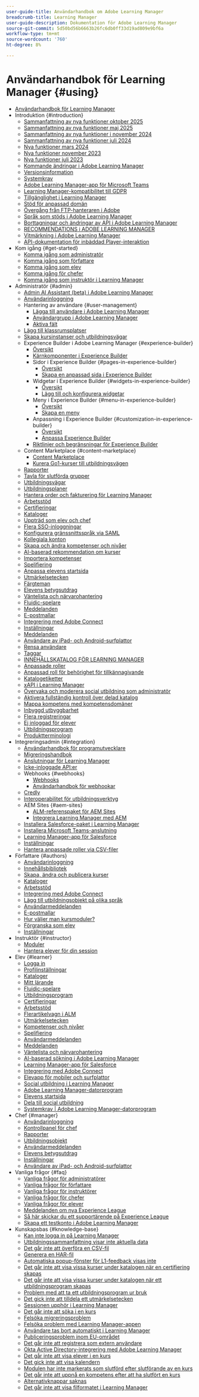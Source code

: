 ```yaml
---
user-guide-title: Användarhandbok om Adobe Learning Manager
breadcrumb-title: Learning Manager
user-guide-description: Dokumentation för Adobe Learning Manager
source-git-commit: 5d50bd56b6663b26fc6db0ff33d19ad809e9bf6a
workflow-type: tm+mt
source-wordcount: '760'
ht-degree: 8%

---
```



# Användarhandbok för Learning Manager {#using}

* [Användarhandbok för Learning Manager](user-guide.md)
* Introduktion {#introduction}
   * [Sammanfattning av nya funktioner oktober 2025](/help/migrated/whats-new.md)
   * [Sammanfattning av nya funktioner maj 2025](/help/migrated/whats-new-may-2025.md)
   * [Sammanfattning av nya funktioner i november 2024](/help/migrated/whats-new-nov-24.md)
   * [Sammanfattning av nya funktioner juli 2024](whats-new-july-2024.md)
   * [Nya funktioner mars 2024](whats-new-march-2024.md)
   * [Nya funktioner november 2023](whats-new-november-2023.md)
   * [Nya funktioner juli 2023](whats-new-2023-july.md)
   * [Kommande ändringar i Adobe Learning Manager](/help/migrated/upcoming-changes-in-adobe-learning-manager.md)
   * [Versionsinformation](release-note/release-notes.md)
   * [Systemkrav](system-requirements.md)
   * [Adobe Learning Manager-app för Microsoft Teams](adobe-learning-manager-app-microsoft-teams.md)
   * [Learning Manager-kompatibilitet till GDPR](kb/prime-gdpr.md)
   * [Tillgänglighet i Learning Manager](accessibility-learning-manager.md)
   * [Stöd för anpassad domän](custom-domain.md)
   * [Övergång från FTP-hanteraren i Adobe](transition-from-ftp-manager.md)
   * [Språk som stöds i Adobe Learning Manager](/help/migrated/languages-supported.md)
   * [Borttagningar och ändringar av API i Adobe Learning Manager](api-deprecations-list.md)
   * [RECOMMENDATIONS i ADOBE LEARNING MANAGER](recommendations-adobe-learning-manager.md)
   * [Vitmärkning i Adobe Learning Manager](white-label.md)
   * [API-dokumentation för inbäddad Player-interaktion](/help/migrated/embedded-player-interaction.md)
* Kom igång {#get-started}
   * [Komma igång som administratör](administrators/feature-summary/getting-started-admin.md)
   * [Komma igång som författare](authors/feature-summary/getting-started-author.md)
   * [Komma igång som elev](learners/feature-summary/getting-started-learner.md)
   * [Komma igång för chefer](managers/feature-summary/getting-started-manager.md)
   * [Komma igång som instruktör i Learning Manager](instructors/feature-summary/getting-started.md)
* Administratör {#admin}
   * [Admin AI Assistant (beta) i Adobe Learning Manager](/help/migrated/administrators/feature-summary/alm-ai-assistant.md)
   * [Användarinloggning](administrators/feature-summary/user-login.md)
   * Hantering av användare {#user-management}
      * [Lägga till användare i Adobe Learning Manager](administrators/feature-summary/add-users-user-groups.md)
      * [Användargrupp i Adobe Learning Manager](/help/migrated/administrators/feature-summary/user-group.md)
      * [Aktiva fält](/help/migrated/administrators/feature-summary/active-fields.md)
   * [Lägg till klassrumsplatser](administrators/feature-summary/classroom.md)
   * [Skapa kursinstanser och utbildningsvägar](administrators/feature-summary/courses.md)
   * Experience Builder i Adobe Learning Manager {#experience-builder}
      * [Översikt](/help/migrated/administrators/feature-summary/experience-builder/overview.md)
      * [Kärnkomponenter i Experience Builder](/help/migrated/administrators/feature-summary/experience-builder/components-in-experience-builder.md)
      * Sidor i Experience Builder {#pages-in-experience-builder}
         * [Översikt](/help/migrated/administrators/feature-summary/experience-builder/pages-overview.md)
         * [Skapa en anpassad sida i Experience Builder](/help/migrated/administrators/feature-summary/experience-builder/create-a-page.md)
      * Widgetar i Experience Builder {#widgets-in-experience-builder}
         * [Översikt](/help/migrated/administrators/feature-summary/experience-builder/widget-overview.md)
         * [Lägg till och konfigurera widgetar](/help/migrated/administrators/feature-summary/experience-builder/add-a-widget.md)
      * Meny i Experience Builder {#menu-in-experience-builder}
         * [Översikt](/help/migrated/administrators/feature-summary/experience-builder/menu-overview.md)
         * [Skapa en meny](/help/migrated/administrators/feature-summary/experience-builder/create-a-menu.md)
      * Anpassning i Experience Builder {#customization-in-experience-builder}
         * [Översikt](/help/migrated/administrators/feature-summary/experience-builder/customization-overview.md)
         * [Anpassa Experience Builder](/help/migrated/administrators/feature-summary/experience-builder/customization-experience-builder.md)
      * [Riktlinjer och begränsningar för Experience Builder](/help/migrated/administrators/feature-summary/experience-builder/experience-builder-guidelines.md)
   * Content Marketplace {#content-marketplace}
      * [Content Marketplace](administrators/feature-summary/content-marketplace.md)
      * [Kurera Go1-kurser till utbildningsvägen](administrators/feature-summary/content-marketplace/curate-go1-playlist.md)
   * [Rapporter](administrators/feature-summary/reports.md)
   * [Tavla för slutförda grupper](/help/migrated/administrators/feature-summary/group-success-dashboard.md)
   * [Utbildningsvägar](administrators/feature-summary/learning-paths.md)
   * [Utbildningsplaner](administrators/feature-summary/learning-plans.md)
   * [Hantera order och fakturering för Learning Manager](administrators/feature-summary/billing-management.md)
   * [Arbetsstöd](administrators/feature-summary/job-aids.md)
   * [Certifieringar](administrators/feature-summary/certifications.md)
   * [Kataloger](administrators/feature-summary/catalogs.md)
   * [Uppträd som elev och chef](administrators/feature-summary/impersonation-learner-manager.md)
   * [Flera SSO-inloggningar](administrators/feature-summary/multiple-sso-logins.md)
   * [Konfigurera gränssnittsspråk via SAML](/help/migrated/administrators/feature-summary/set-up-interface-language-through-saml.md)
   * [Kollegiala konton](administrators/feature-summary/peer-account.md)
   * [Skapa och ändra kompetenser och nivåer](administrators/feature-summary/skills-levels.md)
   * [AI-baserad rekommendation om kurser](ai-based-recommendations.md)
   * [Importera kompetenser](administrators/feature-summary/import-skills-external-sources.md)
   * [Spelifiering](administrators/feature-summary/gamification.md)
   * [Anpassa elevens startsida](administrators/feature-summary/customize-learner-homepage.md)
   * [Utmärkelsetecken](administrators/feature-summary/badges.md)
   * [Färgteman](administrators/feature-summary/themes.md)
   * [Elevens betygsutdrag](administrators/feature-summary/learner-transcripts.md)
   * [Väntelista och närvarohantering](administrators/feature-summary/waitlist-attendance-management.md)
   * [Fluidic-spelare](administrators/feature-summary/fluidic-player.md)
   * [Meddelanden](administrators/feature-summary/announcements.md)
   * [E-postmallar](administrators/feature-summary/email-templates.md)
   * [Integrering med Adobe Connect](administrators/feature-summary/adobeconnect-integration.md)
   * [Inställningar](administrators/feature-summary/settings.md)
   * [Meddelanden](administrators/feature-summary/user-notifications.md)
   * [Användare av iPad- och Android-surfplattor](administrators/feature-summary/ipad-android-tablet-users.md)
   * [Rensa användare](administrators/feature-summary/purge-users.md)
   * [Taggar](administrators/feature-summary/tags.md)
   * [INNEHÅLLSKATALOG FÖR LEARNING MANAGER](administrators/feature-summary/content-catalogs.md)
   * [Anpassade roller](administrators/feature-summary/custom-role.md)
   * [Anpassad roll för behörighet för tillkännagivande](/help/migrated/administrators/feature-summary/create-custom-role-for-announcement.md)
   * [Katalogetiketter](administrators/feature-summary/catalog-labels.md)
   * [xAPI i Learning Manager](authors/feature-summary/xapi.md)
   * [Övervaka och moderera social utbildning som administratör](administrators/feature-summary/social-learning-configurations-as-an-admin.md)
   * [Aktivera fullständig kontroll över delad katalog](administrators/feature-summary/shared-catalog-full-control.md)
   * [Mappa kompetens med kompetensdomäner](administrators/feature-summary/curation-skills.md)
   * [Inbyggd utbyggbarhet](administrators/feature-summary/native-extensibility.md)
   * [Flera registreringar](administrators/feature-summary/multiple-enrollment.md)
   * [Ej inloggad för elever](administrators/feature-summary/non-logged-in-experience-learners.md)
   * [Utbildningsprogram](administrators/feature-summary/learning-programs.md)
   * [Produktterminologi](administrators/feature-summary/product-terminology.md)
* Integreringsadmin {#integration}
   * [Användarhandbok för programutvecklare](integration-admin/feature-summary/developer-manual.md)
   * [Migreringshandbok](integration-admin/feature-summary/migration-manual.md)
   * [Anslutningar för Learning Manager](integration-admin/feature-summary/connectors.md)
   * [Icke-inloggade API:er](integration-admin/feature-summary/non-logged-in-apis.md)
   * Webhooks {#webhooks}
      * [Webhooks](/help/migrated/integration-admin/feature-summary/webhooks.md)
      * [Användarhandbok för webhookar](/help/migrated/integration-admin/feature-summary/webhooks-usage-guide.md)
   * [Credly](integration-admin/feature-summary/credly-integration.md)
   * [Interoperabilitet för utbildningsverktyg](/help/migrated/integration-admin/feature-summary/learning-tools-interoperability.md)
   * AEM Sites {#aem-sites}
      * [ALM-referenspaket för AEM Sites](/help/migrated/adobe-learning-manager-integration-aem.md)
      * [Integrera Learning Manager med AEM](integrate-aem-learning-manager.md)
   * [Installera Salesforce-paket i Learning Manager](integration-admin/feature-summary/install-salesforce-package.md)
   * [Installera Microsoft Teams-anslutning](integration-admin/feature-summary/install-microsoft-teams-connector.md)
   * [Learning Manager-app för Salesforce](integration-admin/feature-summary/sfdc-app.md)
   * [Inställningar](integration-admin/feature-summary/settings.md)
   * [Hantera anpassade roller via CSV-filer](integration-admin/feature-summary/configure-role-csv-files.md)
* Författare {#authors}
   * [Användarinloggning](authors/feature-summary/user-login.md)
   * [Innehållsbibliotek](authors/feature-summary/content-library.md)
   * [Skapa, ändra och publicera kurser](authors/feature-summary/courses.md)
   * [Kataloger](authors/feature-summary/catalogs.md)
   * [Arbetsstöd](authors/feature-summary/job-aids.md)
   * [Integrering med Adobe Connect](authors/feature-summary/adobeconnect-integration.md)
   * [Lägg till utbildningsobjekt på olika språk](authors/feature-summary/add-new-language-learning-objects.md)
   * [Användarmeddelanden](authors/feature-summary/user-notifications.md)
   * [E-postmallar](authors/feature-summary/email-templates-author.md)
   * [Hur väljer man kursmoduler?](authors/how-to-choose-modules.md)
   * [Förgranska som elev](authors/feature-summary/fluidic-player.md)
   * [Inställningar](authors/feature-summary/settings.md)
* Instruktör {#instructor}
   * [Moduler](instructors/feature-summary/modules.md)
   * [Hantera elever för din session](instructors/feature-summary/learners.md)
* Elev {#learner}
   * [Logga in](learners/feature-summary/user-login.md)
   * [Profilinställningar](learners/feature-summary/settings.md)
   * [Kataloger](learners/feature-summary/catalogs.md)
   * [Mitt lärande](learners/feature-summary/courses.md)
   * [Fluidic-spelare](learners/feature-summary/fluidic-player.md)
   * [Utbildningsprogram](learners/feature-summary/learning-programs.md)
   * [Certifieringar](learners/feature-summary/certifications.md)
   * [Arbetsstöd](learners/feature-summary/job-aids.md)
   * [Flerartikelvagn i ALM](learners/feature-summary/multi-item-cart.md)
   * [Utmärkelsetecken](learners/feature-summary/badges.md)
   * [Kompetenser och nivåer](learners/feature-summary/skills-levels.md)
   * [Spelifiering](learners/feature-summary/gamification.md)
   * [Användarmeddelanden](learners/feature-summary/user-notifications.md)
   * [Meddelanden](learners/feature-summary/announcements.md)
   * [Väntelista och närvarohantering](learners/feature-summary/waitlist-attendance-management.md)
   * [AI-baserad sökning i Adobe Learning Manager](/help/migrated/learners/feature-summary/advanced-search.md)
   * [Learning Manager-app för Salesforce](learners/feature-summary/sfdc-app.md)
   * [Integrering med Adobe Connect](learners/feature-summary/adobeconnect-integration.md)
   * [Elevapp för mobiler och surfplattor](learners/feature-summary/ipad-android-tablet-users.md)
   * [Social utbildning i Learning Manager](learners/feature-summary/social-learning-web-user.md)
   * [Adobe Learning Manager-datorprogram](learners/adobe-learning-manager-app-for-desktop.md)
   * [Elevens startsida](learners/feature-summary/learner-home-page.md)
   * [Dela till social utbildning](learners/feature-summary/share-to-social.md)
   * [Systemkrav | Adobe Learning Manager-datorprogram](learners/adobe-learning-manager-app-for-desktop/adobe-learning-manager-desktop-app-system-requirements.md)
* Chef {#manager}
   * [Användarinloggning](managers/feature-summary/user-login.md)
   * [Kontrollpanel för chef](managers/feature-summary/manager-dashboard.md)
   * [Rapporter](managers/feature-summary/reports.md)
   * [Utbildningsobjekt](managers/feature-summary/learning-objects.md)
   * [Användarmeddelanden](managers/feature-summary/user-notifications.md)
   * [Elevens betygsutdrag](managers/feature-summary/learner-transcripts.md)
   * [Inställningar](managers/feature-summary/settings.md)
   * [Användare av iPad- och Android-surfplattor](managers/feature-summary/ipad-android-tablet-users.md)
* Vanliga frågor {#faq}
   * [Vanliga frågor för administratörer](administrators/frequently-asked-questions-for-administrators.md)
   * [Vanliga frågor för författare](authors/frequently-asked-questions-for-authors.md)
   * [Vanliga frågor för instruktörer](instructors/frequently-asked-questions-for-instructors.md)
   * [Vanliga frågor för chefer](managers/frequently-asked-questions-for-managers.md)
   * [Vanliga frågor för elever](learners/frequently-asked-questions-for-learners.md)
   * [Meddelanden om nya Experience League](/help/migrated/new-experience-league-announcement.md)
   * [Så här skickar du ett supportärende på Experience League](/help/migrated/how-to-submit-support-ticket.md)
   * [Skapa ett testkonto i Adobe Learning Manager](/help/migrated/create-trial-account.md)
* Kunskapsbas {#knowledge-base}
   * [Kan inte logga in på Learning Manager](kb/unable-log-in-learning-manager.md)
   * [Utbildningssammanfattning visar inte aktuella data](kb/learning-summary-not-display-data.md)
   * [Det går inte att överföra en CSV-fil](kb/unable-to-upload-csv.md)
   * [Generera en HAR-fil](kb/generate-har-file.md)
   * [Automatiska popup-fönster för L1-feedback visas inte](kb/l1-feedback-auto-popup-does-not-appear.md)
   * [Det går inte att visa vissa kurser under katalogen när en certifiering skapas](kb/unable-to-view-certain-courses.md)
   * [Det går inte att visa vissa kurser under katalogen när ett utbildningsprogram skapas](kb/unable-view-course-catalog.md)
   * [Problem med att ta ett utbildningsprogram ur bruk](kb/issues-retiring-learning-program.md)
   * [Det gick inte att tilldela ett utmärkelsetecken](kb/badge-not-assigned.md)
   * [Sessionen upphör i Learning Manager](kb/login-issue.md)
   * [Det går inte att söka i en kurs](kb/unable-to-search-course.md)
   * [Felsöka migreringsproblem](kb/troubleshooting-migration.md)
   * [Felsöka problem med Learning Manager-appen](kb/troubleshooting-issues-with-adobe-learning-manager-desktop-app.md)
   * [Användare tas bort automatiskt i Learning Manager](kb/auto-delete.md)
   * [Publiceringsproblem inom EU-området](kb/publish-issue-eu-domain.md)
   * [Det går inte att registrera som extern användare](kb/register-issue-external-user.md)
   * [Okta Active Directory-integrering med Adobe Learning Manager](kb/okta-active-directory-integration.md)
   * [Det går inte att visa elever i en kurs](kb/unable-view-learners-course.md)
   * [Det gick inte att visa kalendern](kb/unable-view-calendar.md)
   * [Modulen har inte markerats som slutförd efter slutförande av en kurs](kb/module-not-marked-complete.md)
   * [Det går inte att uppnå en kompetens efter att ha slutfört en kurs](kb/skill-not-achieved.md)
   * [Alternativknappar saknas](kb/selection-button-invisible.md)
   * [Det går inte att visa filformatet i Learning Manager](kb/unable-to-view-submitted-file.md)
